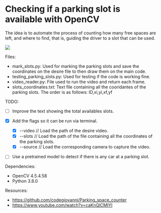 # Checking if a parking slot is available with OpenCV

The idea is to automate the process of counting how many free spaces are left, and where to find, that is, guiding the driver to a slot that can be used.

![](https://github.com/sudo-Erno/Parking-Counter/blob/master/media/Parking_gif1.gif)

Files:
* mark_slots.py: Used for marking the parking slots and save the coordinates on the desire file to then draw them on the main code.
* testing_parking_slots.py: Used for testing if the code is working fine.
* video_reader.py: File used to run the video and return each frame.
* slots_coordinates.txt: Text file containing all the cooridantes of the parking slots. The order is as follows: ID,xi,yi,xf,yf


TODO:
* [ ] Improve the text showing the total availables slots.
* [x] Add the flags so it can be run via terminal.
    * [x] --video // Load the path of the desire video.
    * [x] --slots // Load the path of the file containing all the coordinates of the parking slots.
    * [x] --source // Load the corresponding camera to capture the video.
* [ ] Use a pretrained model to detect if there is any car at a parking slot.


Dependencies:
* OpenCV 4.5.4.58
* Python 3.8.0


Resources:
* https://github.com/codegiovanni/Parking_space_counter
* https://www.youtube.com/watch?v=caKnQlCMIYI
